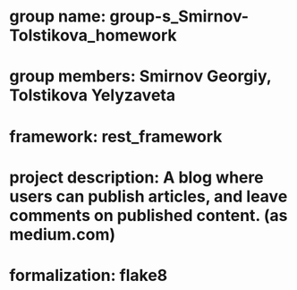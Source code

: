 # group name: group-s_Smirnov-Tolstikova_homework
# group members: Smirnov Georgiy, Tolstikova Yelyzaveta
# framework: rest_framework
# project description: A blog where users can publish articles, and leave comments on published content. (as medium.com)
# formalization: flake8
